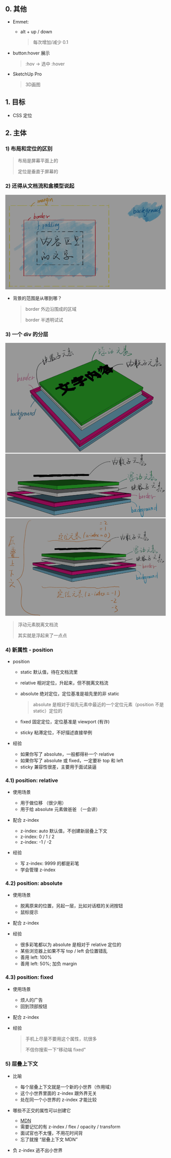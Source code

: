 ## 0. 其他

* Emmet:

    * alt + up / down

        > 每次增加/减少 0.1

* button:hover 展示
  
    > :hov -> 选中 :hover

* SketchUp Pro

    > 3D画图

## 1. 目标

* CSS 定位

## 2. 主体

### 1) 布局和定位的区别

> 布局是屏幕平面上的
>
> 定位是垂直于屏幕的

### 2) 还得从文档流和盒模型说起

![](../img/background.png)

* 背景的范围是从哪到哪？

    > border 外边沿围成的区域
    >
    > border 半透明试试

### 3) 一个 div 的分层

![](../img/layer-1.png)
![](../img/layer-2.png)
![](../img/layer-3.png)

> 浮动元素脱离文档流
>
> 其实就是浮起来了一点点

### 4) 新属性 - position

* position

    * static 默认值，待在文档流里
    * relative 相对定位，升起来，但不脱离文档流
    * absolute 绝对定位，定位基准是祖先里的非 static

        > absolute 是相对于祖先元素中最近的一个定位元素（position 不是 static）定位的

    * fixed 固定定位，定位基准是 viewport (有诈)
    * sticky 粘滞定位，不好描述直接举例

* 经验

    * 如果你写了 absolute，一般都得补一个 relative
    * 如果你写了 absolute 或 fixed，一定要补 top 和 left
    * sticky 兼容性很差，主要用于面试装逼

### 4.1) position: relative

* 使用场景

    * 用于做位移 （很少用）
    * 用于给 absolute 元素做爸爸 （一会讲）

* 配合 z-index

    * z-index: auto 默认值，不创建新层叠上下文
    * z-index: 0 / 1 / 2
    * z-index: -1 / -2

* 经验

    * 写 z-index: 9999 的都是彩笔
    * 学会管理 z-index

### 4.2) position: absolute

* 使用场景

    * 脱离原来的位置，另起一层，比如对话框的关闭按钮
    * 鼠标提示

* 配合 z-index
* 经验

    * 很多彩笔都以为 absolute 是相对于 relative 定位的
    * 某些浏览器上如果不写 top / left 会位置错乱
    * 善用 left: 100%
    * 善用 left: 50%; 加负 margin

### 4.3) position: fixed

* 使用场景

    * 烦人的广告
    * 回到顶部按钮

* 配合 z-index
* 经验

    > 手机上尽量不要用这个属性，坑很多
    >
    > 不信你搜索一下“移动端 fixed”

### 5) 层叠上下文

* 比喻

    * 每个层叠上下文就是一个新的小世界（作用域）
    * 这个小世界里面的 z-index 跟外界无关
    * 处在同一个小世界的 z-index 才能比较

* 哪些不正交的属性可以创建它

    * [MDN](https://developer.mozilla.org/zh-CN/docs/Web/Guide/CSS/Understanding_z_index/The_stacking_context)
    * 需要记忆的有 z-index / flex / opacity / transform
    * 面试官也不太懂，不用花时间背
    * 忘了就搜 “层叠上下文 MDN”

* 负 z-index 逃不出小世界

















